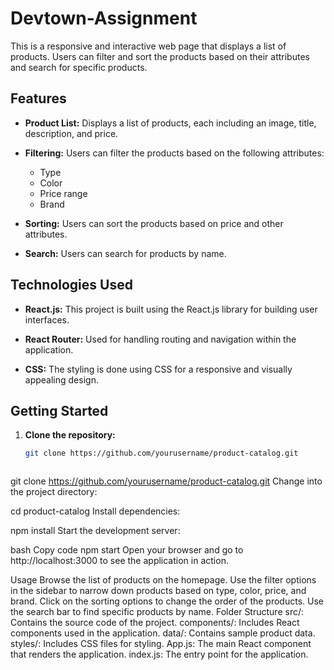 # Devtown-Assignment

This is a responsive and interactive web page that displays a list of products. Users can filter and sort the products based on their attributes and search for specific products.

## Features
- **Product List:** Displays a list of products, each including an image, title, description, and price.

- **Filtering:** Users can filter the products based on the following attributes:
  - Type
  - Color
  - Price range
  - Brand

- **Sorting:** Users can sort the products based on price and other attributes.

- **Search:** Users can search for products by name.

## Technologies Used
- **React.js:** This project is built using the React.js library for building user interfaces.

- **React Router:** Used for handling routing and navigation within the application.

- **CSS:** The styling is done using CSS for a responsive and visually appealing design.

## Getting Started
1. **Clone the repository:**
   ```bash
   git clone https://github.com/yourusername/product-catalog.git



git clone https://github.com/yourusername/product-catalog.git
Change into the project directory:


cd product-catalog
Install dependencies:



npm install
Start the development server:

bash
Copy code
npm start
Open your browser and go to http://localhost:3000 to see the application in action.

Usage
Browse the list of products on the homepage.
Use the filter options in the sidebar to narrow down products based on type, color, price, and brand.
Click on the sorting options to change the order of the products.
Use the search bar to find specific products by name.
Folder Structure
src/: Contains the source code of the project.
components/: Includes React components used in the application.
data/: Contains sample product data.
styles/: Includes CSS files for styling.
App.js: The main React component that renders the application.
index.js: The entry point for the application.
